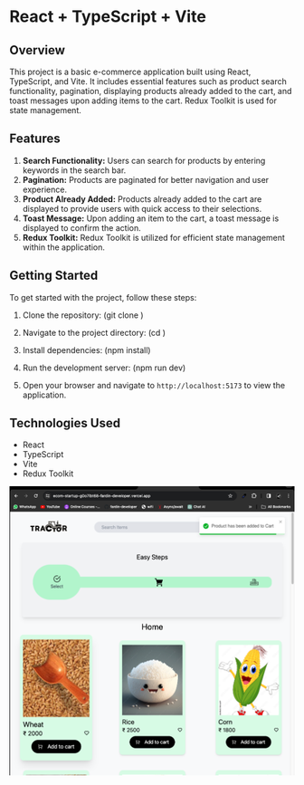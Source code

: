 # React + TypeScript + Vite

## Overview
This project is a basic e-commerce application built using React, TypeScript, and Vite. It includes essential features such as product search functionality, pagination, displaying products already added to the cart, and toast messages upon adding items to the cart. Redux Toolkit is used for state management.

## Features
1. **Search Functionality:** Users can search for products by entering keywords in the search bar.
2. **Pagination:** Products are paginated for better navigation and user experience.
3. **Product Already Added:** Products already added to the cart are displayed to provide users with quick access to their selections.
4. **Toast Message:** Upon adding an item to the cart, a toast message is displayed to confirm the action.
5. **Redux Toolkit:** Redux Toolkit is utilized for efficient state management within the application.

## Getting Started
To get started with the project, follow these steps:

1. Clone the repository: (git clone <repository-url>)


2. Navigate to the project directory: (cd <project-directory>)


3. Install dependencies: (npm install)


4. Run the development server: (npm run dev)


5. Open your browser and navigate to `http://localhost:5173` to view the application.

## Technologies Used
- React
- TypeScript
- Vite
- Redux Toolkit

![Image Description](./public/images/2.png)



